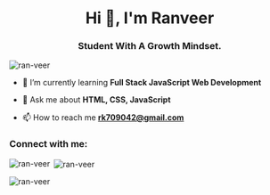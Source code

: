 <h1 align="center">Hi 👋, I'm Ranveer</h1>
<h3 align="center">Student With A Growth Mindset.</h3>
<p align="left"> <img src="https://komarev.com/ghpvc/?username=ran-veer&label=Profile%20views&color=0e75b6&style=flat" alt="ran-veer" /> </p>

- 🌱 I’m currently learning **Full Stack JavaScript Web Development**

- 💬 Ask me about **HTML, CSS, JavaScript**

- 📫 How to reach me **rk709042@gmail.com**

<h3 align="left">Connect with me:</h3>
<p><img align="left" src="https://github-readme-stats.vercel.app/api/top-langs?username=ran-veer&show_icons=true&locale=en&layout=compact" alt="ran-veer" /></p>

<p>&nbsp;<img align="center" src="https://github-readme-stats.vercel.app/api?username=ran-veer&show_icons=true&locale=en" alt="ran-veer" /></p>

<p><img align="center" src="https://github-readme-streak-stats.herokuapp.com/?user=ran-veer&" alt="ran-veer" /></p>
